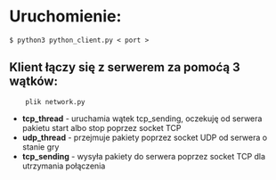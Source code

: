 # Uruchomienie:
```
$ python3 python_client.py < port >
```
## Klient łączy się z serwerem za pomoćą 3 wątków:
``` 
    plik network.py
```

 * **tcp_thread**  -  uruchamia wątek tcp_sending, oczekuję od serwera pakietu start albo  stop poprzez socket TCP
 * **udp_thread**   -  przejmuje pakiety poprzez socket UDP od serwera o stanie gry
 * **tcp_sending**  -  wysyła pakiety do serwera poprzez socket TCP dla utrzymania połączenia

